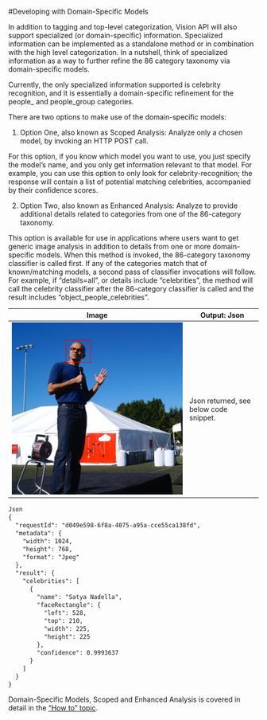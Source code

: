 <!-- 
NavPath: Computer Vision API
LinkLabel: Developing with Domain-specific Models
Url: Computer-Vision-API/documentation/Domain-specificModels
Weight: 44
-->

#Developing with Domain-Specific Models

In addition to tagging and top-level categorization, Vision API will also support specialized (or domain-specific) information. Specialized information can be implemented as a standalone method or in combination with the high level categorization. In a nutshell, think of specialized information as a way to further refine the 86 category taxonomy via domain-specific models. 

Currently, the only specialized information supported is celebrity recognition, and it is essentially a domain-specific refinement for the people_ and people_group categories. 

There are two options to make use of the domain-specific models:

1.	Option One, also known as Scoped Analysis: Analyze only a chosen model, by invoking an HTTP POST call.

For this option, if you know which model you want to use, you just specify the model’s name, and you only get information relevant to that model. For example, you can use this option to only look for celebrity-recognition; the response will contain a list of potential matching celebrities, accompanied by their confidence scores.

2.	Option Two, also known as Enhanced Analysis: Analyze to provide additional details related to categories from one of the 86-category taxonomy.

This option is available for use in applications where users want to get generic image analysis in addition to details from one or more domain-specific models. When this method is invoked, the 86-category taxonomy classifier is called first. If any of the categories match that of known/matching models, a second pass of classifier invocations will follow. For example, if “details=all”, or details include “celebrities”, the method will call the celebrity classifier after the 86-category classifier is called and the result includes “object_people_celebrities”. 

Image  |  Output: Json
------|------|
![Big_city](./Images/Satya_speaks_to_MSFT_employees.jpg) | Json returned, see below code snippet.
```
Json
{
  "requestId": "d049e598-6f8a-4075-a95a-cce55ca138fd",
  "metadata": {
    "width": 1024,
    "height": 768,
    "format": "Jpeg"
  },
  "result": {
    "celebrities": [
      {
        "name": "Satya Nadella",
        "faceRectangle": {
          "left": 528,
          "top": 210,
          "width": 225,
          "height": 225
        },
        "confidence": 0.9993637
      }
    ]
  }
}

```
Domain-Specific Models, Scoped and Enhanced Analysis is covered in detail in the [“How to” topic](https://github.com/Microsoft/ProjectOxford-Documentation/blob/master/Content/en-us/Computer-vision/HowToCallVisionAPI.md).
